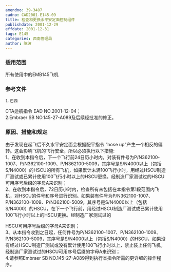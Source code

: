 ```yaml
---
amendno: 39-3487  
cadno: CAD2001-E145-09  
title: 检查和更换水平安定面控制组件  
publishdate: 2001-12-29  
effdate: 2001-12-31  
tags: E145  
categories: 西南管理局  
author: 陈波  
---
```

  
### 适用范围  
所有使用中的EMB145飞机  
  
<!--more-->  
### 参考文件  
    1.巴西  
CTA适航指令 EAD NO.2001-12-04；  
    2.Embraer SB NO.145-27-A089及后续经批准的修正。  
  
### 原因、措施和规定  
由于发现在起飞后不久水平安定面会根据配平指令 “nose up"产生一个相反的偏转。这会影响飞机的飞行安全，所以必须执行以下措施:  
    1、在收到本指令后，下一个飞行前24日历小时内，对装有件号为P/N362100-1007、P/N362100-1009、P/N362100-5009，其序号是S/N4000以上（包括S/N4000）的HSCU的所有飞机，如果累计未满100飞行小时，用经过HSCU制造厂测试或已累计使用100飞行小时以上的HSCU更换。经制造厂家测试过的HSCU可用序号后缀的字母A来识别；  
    2、在收到本指令后，72日历小时内，检查所有未包括在本指令第1段范围内飞机，对HSCU的件号和序号进行识别。如果装有件号为P/N362100-1007、P/N362100-1009、P/N362100-5009，其序号是S/N4000以上（包括S/N4000）的HSCU，在下一个飞行前，用经过HSCU制造厂测试或已累计使用100飞行小时以上的HSCU更换。经制造厂家测试过的  
  
HSCU可用序号后缀的字母A来识别；  
    3、从本指令收到之日起，任何件号为P/N362100-1007、P/N362100-1009、P/N362100-5009，其序号是S/N4000以上（包括S/N4000）的HSCU，如果没有经过HSCU制造厂测试或没有累计使用100飞行小时以上，禁止装上任何飞机。经制造厂家测试过的HSCU可用序号后缀的字母A来识别；  
    4.请参照Embraer SB NO.145-27-A089得到执行本指令所需的更详细的操作程序。  
